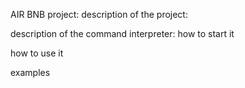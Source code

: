 AIR BNB project:
description of the project:

description of the command interpreter:
how to start it

how to use it

examples
